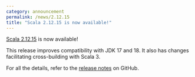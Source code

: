 ```yaml
---
category: announcement
permalink: /news/2.12.15
title: "Scala 2.12.15 is now available!"
---
```

[Scala 2.12.15](https://github.com/scala/scala/releases/tag/v2.12.15) is now available!

This release improves compatibility with JDK 17 and 18.
It also has changes facilitating cross-building with Scala 3.

For all the details, refer to the [release notes](https://github.com/scala/scala/releases/tag/v2.12.15) on GitHub.
